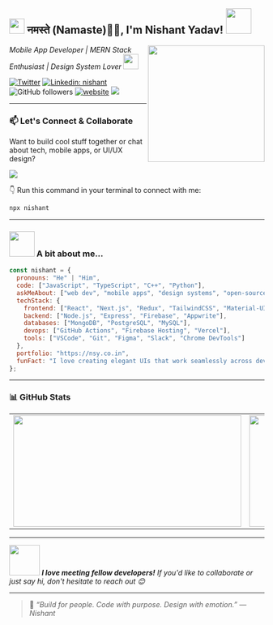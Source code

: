 <h2><img src="https://emojis.slackmojis.com/emojis/images/1531849430/4246/blob-sunglasses.gif?1531849430" width="30"/> नमस्ते (Namaste)🙏🏻, I'm Nishant Yadav! <img src="https://media.giphy.com/media/12oufCB0MyZ1Go/giphy.gif" width="50"></h2>
<img align='right' src="https://media.giphy.com/media/M9gbBd9nbDrOTu1Mqx/giphy.gif" width="230">

<p><em>Mobile App Developer | MERN Stack Enthusiast | Design System Lover <img src="https://media.giphy.com/media/WUlplcMpOCEmTGBtBW/giphy.gif" width="30"> </em></p>

[![Twitter](https://img.shields.io/twitter/follow/yadavnishant2020?label=Follow)](https://twitter.com/yadavnishant2020)
[![Linkedin: nishant](https://img.shields.io/badge/-nishant-blue?style=flat-square&logo=Linkedin&logoColor=white&link=https://www.linkedin.com/in/yadavnishant2020/)](https://www.linkedin.com/in/yadavnishant2020/)
![GitHub followers](https://img.shields.io/github/followers/yadavnishant2020?label=Follow&style=social)
[![website](https://img.shields.io/badge/Portfolio-nsy.co.in-46a2f1?style=flat-square&logo=Google-Chrome&logoColor=white)](https://nsy.co.in/)
![](https://visitor-badge.glitch.me/badge?page_id=yadavnishant2020.yadavnishant2020)

---

### 📫 Let's Connect & Collaborate

Want to build cool stuff together or chat about tech, mobile apps, or UI/UX design?

<a href="mailto:yadavnishant2020@gmail.com"><img src="https://img.shields.io/badge/Email-Connect-red?style=for-the-badge&logo=gmail&logoColor=white"></a>

👇 Run this command in your terminal to connect with me:

```bash
npx nishant
```

---

### <img src="https://media.giphy.com/media/VgCDAzcKvsR6OM0uWg/giphy.gif" width="50"> A bit about me...

```javascript
const nishant = {
  pronouns: "He" | "Him",
  code: ["JavaScript", "TypeScript", "C++", "Python"],
  askMeAbout: ["web dev", "mobile apps", "design systems", "open-source", "MERN stack"],
  techStack: {
    frontend: ["React", "Next.js", "Redux", "TailwindCSS", "Material-UI"],
    backend: ["Node.js", "Express", "Firebase", "Appwrite"],
    databases: ["MongoDB", "PostgreSQL", "MySQL"],
    devops: ["GitHub Actions", "Firebase Hosting", "Vercel"],
    tools: ["VSCode", "Git", "Figma", "Slack", "Chrome DevTools"]
  },
  portfolio: "https://nsy.co.in",
  funFact: "I love creating elegant UIs that work seamlessly across devices.",
};
```

---

### 📊 GitHub Stats

<table>
  <tr>
    <td>
      <img src="https://github-readme-streak-stats.herokuapp.com?user=yadavnishant2020&theme=dark&hide_border=true&border_radius=10&date_format=M%20j%5B%2C%20Y%5D" width="450" height="220" />
    </td>
    <td>
      <img src="https://github-readme-stats.vercel.app/api/top-langs/?username=yadavnishant2020&layout=compact&theme=dark&hide_border=true&border_radius=10" width="450" height="220" />
    </td>
  </tr>
</table>

---

<img src="https://media.giphy.com/media/LnQjpWaON8nhr21vNW/giphy.gif" width="60"> <em><b>I love meeting fellow developers!</b> If you'd like to collaborate or just say hi, don't hesitate to reach out 😊</em>

---

> 🧠 _“Build for people. Code with purpose. Design with emotion.” — Nishant_
